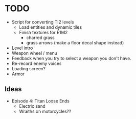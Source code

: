 # TODO
- Script for converting TI2 levels
  - Load entities and dynamic tiles
  - Finish textures for E1M2
    - charred grass
    - grass arrows (make a floor decal shape instead)
- Level intro
- Weapon wheel / menu
- Feedback when you try to select a weapon you don't have.
- Re-record enemy voices
- Loading screen?
- Armor

## Ideas

- Episode 4: Titan Loose Ends
  - Electric sand
  - Wraiths on motorcycles??
